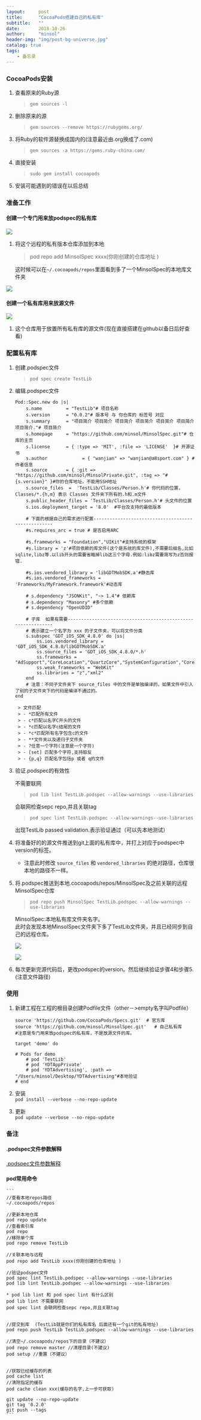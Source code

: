 ```yaml
---
layout:     post
title:      "CocoaPods搭建自己的私有库"
subtitle:   ""
date:       2018-10-26
author:     "minsol"
header-img: "img/post-bg-universe.jpg"
catalog: true
tags:
    - 备忘录
---
```


### CocoaPods安装
1. 查看原来的Ruby源
    > ```gem sources -l```
2. 删除原来的源
   >```gem sources --remove https://rubygems.org/```
3.  将Ruby的软件源替换成国内的(注意最近由.org换成了.com)
    > ```gem sources -a https://gems.ruby-china.com/```
4. 直接安装
    >```sudo gem install cocoapods```
5. 安装可能遇到的错误在以后总结

### 准备工作
#### 创建一个专门用来放podspec的私有库

![](https://github.com/minsol/MarkdownPhotos/blob/master/Images/CocoaPods/CocoaPodsSpec.png?raw=true)

1. 将这个远程的私有版本仓库添加到本地
    >pod repo add MinsolSpec xxxx(你刚创建的仓库地址 )<br>
     
    这时候可以在```~/.cocoapods/repos```里面看到多了一个MinsolSpec的本地库文件夹

![](https://github.com/minsol/MarkdownPhotos/blob/master/Images/CocoaPods/CocoaPodsSpec1.png?raw=true)
#### 创建一个私有库用来放源文件

![](https://github.com/minsol/MarkdownPhotos/blob/master/Images/CocoaPods/CocoaPodsSpec2.png?raw=true)

1. 这个仓库用于放置所有私有库的源文件(现在直接搭建在github以备日后好查看)

### 配置私有库

1. 创建.podspec文件
    >```pod spec create TestLib```
2. 编辑.podspec文件
    ```
    Pod::Spec.new do |s|
        s.name         = "TestLib"# 项目名称
        s.version      = "0.0.2"# 版本号 与 你仓库的 标签号 对应
        s.summary      = "项目简介 项目简介 项目简介 项目简介 项目简介 项目简介 项目简介."# 项目简介
        s.homepage     = "https://github.com/minsol/MinsolSpec.git"# 仓库的主页
        s.license      = { :type => 'MIT', :file => 'LICENSE'  }# 开源证书
        s.author             = { "wanjian" => "wanjian@a8sport.com" } #作者信息
        s.source       = { :git => "https://github.com/minsol/MinsolPrivate.git", :tag => "#{s.version}" }#你的仓库地址，不能用SSH地址
        s.source_files  =  'TestLib/Classes/Person.h'# 你代码的位置， Classes/*.{h,m} 表示 Classes 文件夹下所有的.h和.m文件
        s.public_header_files = 'TestLib/Classes/Person.h'# 头文件的位置
        s.ios.deployment_target = '8.0'  #平台及支持的最低版本

        # 下面的根据自己的需求进行配置---------------------------------------------------
        #s.requires_arc = true # 是否启用ARC

        #s.frameworks = "Foundation","UIKit"#支持系统的框架
        #s.library = 'z'#项目依赖的库文件(这个是系统的库文件),不需要后缀名,比如sqlite,libz等.以lib开头的需要省略掉lib这三个字母.例如:libz需要简写为z否则报错.

        #s.ios.vendored_library = 'libGDTMobSDK.a'#静态库
        #s.ios.vendored_frameworks = 'Frameworks/MyFramework.framework'#动态库

        # s.dependency "JSONKit", "~> 1.4"# 依赖库
        # s.dependency "Masonry" #多个依赖
        # s.dependency "OpenUDID"

        # 子库  如果有需要-------------------------------------------------------------
        # 表示建立一个名字为 xxx 的子文件夹，可以将文件分类
        s.subspec 'GDT_iOS_SDK_4.8.0' do |ss|
            ss.ios.vendored_library = 'GDT_iOS_SDK_4.8.0/libGDTMobSDK.a'
            ss.source_files = 'GDT_iOS_SDK_4.8.0/*.h'
            ss.frameworks = "AdSupport","CoreLocation","QuartzCore","SystemConfiguration","CoreTelephony","Security","StoreKit","AVFoundation"
            ss.weak_frameworks = "WebKit"
            ss.libraries = "z","xml2"
        end
        # 注意：不同子文件夹下 source_files 中的文件是单独编译的，如果文件中引入了别的子文件夹下的代码是编译不通过的。
    end
    ```
        > 文件匹配
        > - *匹配所有文件
        > - c*匹配以名字C开头的文件
        > - *c匹配以名字c结尾的文件
        > - *c*匹配所有名字包含c的文件
        > - **文件夹以及递归子文件夹
        > - ?任意一个字符(注意是一个字符)
        > - [set] 匹配多个字符,支持取反
        > - {p,q} 匹配名字包括p 或者 q的文件

3. 验证.podspec的有效性

    不需要联网
    >```pod lib lint TestLib.podspec --allow-warnings --use-libraries```
   
    会联网检查sepc repo,并且关联tag
    >```pod spec lint TestLib.podspec --allow-warnings--use-libraries```

    出现TestLib passed validation.表示验证通过（可以先本地测试）

4. 将准备好的的源文件推送到git上面的私有库中，并打上对应于podspec中version的标签。
    - 注意此时修改 ```source_files``` 和 ```vendored_libraries``` 的绝对路径，仓库很本地的路径不一样。
5. 将.podspec推送到本地.cocoapods/repos/MinsolSpec及之前关联的远程MinsolSpec仓库
    >```pod repo push MinsolSpec TestLib.podspec --allow-warnings --use-libraries```

    MinsolSpec:本地私有库文件夹名字。<br>
    此时会发现本地MinsolSpec文件夹下多了TestLib文件夹，并且已经同步到自己的远程仓库。

    ![](https://github.com/minsol/MarkdownPhotos/blob/master/Images/CocoaPods/CocoaPodsSpec4.png?raw=true)

    ![](https://github.com/minsol/MarkdownPhotos/blob/master/Images/CocoaPods/CocoaPodsSpec3.png?raw=true)
6.  每次更新完源代码后，更改podspec的version。然后继续验证步骤4和步骤5.(注意文件路径)


### 使用

1. 新建工程在工程的根目录创建Podfile文件（other－>empty名字叫Podfile）

    ```
    source 'https://github.com/CocoaPods/Specs.git'  # 官方库
    source 'https://github.com/minsol/MinsolSpec.git'   # 自己私有库
    #注意是专门用来放podspec的私有库，不是放源文件的库。

    target 'demo' do

    # Pods for demo
        # pod 'TestLib'
        # pod 'YDTAppPrivate'
        # pod 'YDTAdvertising', :path => "/Users/minsol/Desktop/YDTAdvertising"#本地验证
    # end
    ```
2. 安装<br>
    ```pod install --verbose --no-repo-update```
    
3. 更新<br>
    ```pod update --verbose --no-repo-update```

### 备注
#### .podspec文件参数解释
[.podspec文件参数解释](https://guides.cocoapods.org/syntax/podspec.html#vendored_libraries)

#### pod常用命令
    ```
    //查看本地repos路径
    ~/.cocoapods/repos

    //更新本地仓库
    pod repo update
    //查看索引库
    pod repo 
    //移除单个库
    pod repo remove TestLib 

    //关联本地与远程
    pod repo add TestLib xxxx(你刚创建的仓库地址 )

    //验证podspec文件
    pod spec lint TestLib.podspec --allow-warnings --use-libraries
    pod lib lint TestLib.podspec --allow-warnings --use-libraries

    * pod lib lint 和 pod spec lint 有什么区别
    pod lib lint 不需要联网
    pod spec lint 会联网检查sepc repo,并且关联tag


    //提交到库  (TestLib就是你们的私有库名 后面还有一个git的私有地址)
    pod repo push TestLib TestLib.podspec --allow-warnings --use-libraries

    //清空~/.cocoapods/repos下的目录（不建议）
    pod repo remove master //清理目录(不建议)
    pod setup //重置（不建议）


    //获取已经缓存的列表
    pod cache list
    //清除指定的缓存
    pod cache clean xxx(缓存的名字,上一步可获取)

    git update --no-repo-update
    git tag '0.2.0'
    git push --tags
    ```
